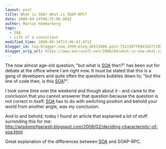 ```yaml
---
layout: post
title: What is SOA? What is SOAP-RPC?
date: 2008-04-14T06:35:00.004Z
author: Marcus Hammarberg
tags:
  - SOA
  - Life of a consultant
modified_time: 2008-04-14T13:46:43.471Z
blogger_id: tag:blogger.com,1999:blog-36533086.post-7521587768438377192
blogger_orig_url: https://www.marcusoft.net/2008/04/what-is-soa-what-is-soap-rpc.html
---
```


The now almost age-old question; "but what is
[SOA](http://en.wikipedia.org/wiki/Service-oriented_architecture) then?"
has been out for debate at the office where I am right now. It must be
stated that this is a gang of developers and quite often the questions
bubbles down to; "but this line of code then, is this
[SOA](http://en.wikipedia.org/wiki/Service-oriented_architecture)?".

I took some time over the weekend and though about it - and came to the
conclusion that you cannot answerer that question because the question
is not correct in itself.
[SOA](http://en.wikipedia.org/wiki/Service-oriented_architecture) has to
do with switching position and behold your world from another angle, was
my conclusion.

And lo and behold; today I found an article that explained a lot of
stuff surronding this for me:
<http://wisdomofganesh.blogspot.com/2008/02/deciding-characteristic-of-soa.html>

Great explanation of the differences between
[SOA](http://en.wikipedia.org/wiki/Service-oriented_architecture) and
SOAP-RPC.
